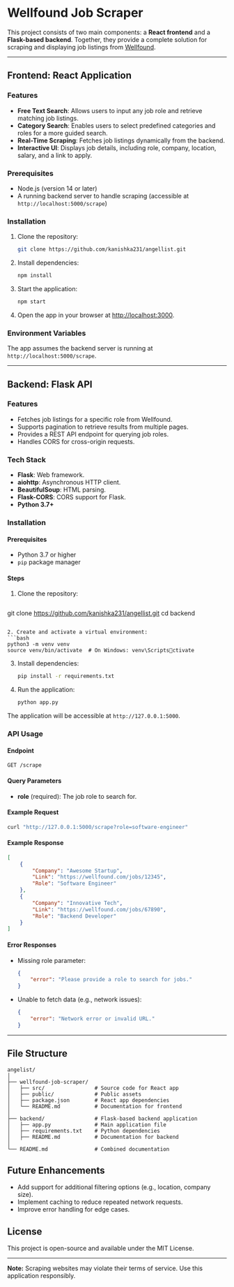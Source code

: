# Wellfound Job Scraper

This project consists of two main components: a **React frontend** and a **Flask-based backend**. Together, they provide a complete solution for scraping and displaying job listings from [Wellfound](https://wellfound.com).

---

## Frontend: React Application

### Features
- **Free Text Search**: Allows users to input any job role and retrieve matching job listings.
- **Category Search**: Enables users to select predefined categories and roles for a more guided search.
- **Real-Time Scraping**: Fetches job listings dynamically from the backend.
- **Interactive UI**: Displays job details, including role, company, location, salary, and a link to apply.

### Prerequisites
- Node.js (version 14 or later)
- A running backend server to handle scraping (accessible at `http://localhost:5000/scrape`)

### Installation
1. Clone the repository:
   ```bash
   git clone https://github.com/kanishka231/angellist.git
   ```

2. Install dependencies:
   ```bash
   npm install
   ```

3. Start the application:
   ```bash
   npm start
   ```

4. Open the app in your browser at [http://localhost:3000](http://localhost:3000).

### Environment Variables
The app assumes the backend server is running at `http://localhost:5000/scrape`.

---

## Backend: Flask API

### Features
- Fetches job listings for a specific role from Wellfound.
- Supports pagination to retrieve results from multiple pages.
- Provides a REST API endpoint for querying job roles.
- Handles CORS for cross-origin requests.

### Tech Stack
- **Flask**: Web framework.
- **aiohttp**: Asynchronous HTTP client.
- **BeautifulSoup**: HTML parsing.
- **Flask-CORS**: CORS support for Flask.
- **Python 3.7+**

### Installation

#### Prerequisites
- Python 3.7 or higher
- `pip` package manager

#### Steps
1. Clone the repository:
   ```bash
  git clone https://github.com/kanishka231/angellist.git
   cd backend
   ```

2. Create and activate a virtual environment:
   ```bash
   python3 -m venv venv
   source venv/bin/activate  # On Windows: venv\Scriptsctivate
   ```

3. Install dependencies:
   ```bash
   pip install -r requirements.txt
   ```

4. Run the application:
   ```bash
   python app.py
   ```

The application will be accessible at `http://127.0.0.1:5000`.

### API Usage

#### Endpoint
`GET /scrape`

#### Query Parameters
- **role** (required): The job role to search for.

#### Example Request
```bash
curl "http://127.0.0.1:5000/scrape?role=software-engineer"
```

#### Example Response
```json
[
    {
        "Company": "Awesome Startup",
        "Link": "https://wellfound.com/jobs/12345",
        "Role": "Software Engineer"
    },
    {
        "Company": "Innovative Tech",
        "Link": "https://wellfound.com/jobs/67890",
        "Role": "Backend Developer"
    }
]
```

#### Error Responses
- Missing role parameter:
  ```json
  {
      "error": "Please provide a role to search for jobs."
  }
  ```

- Unable to fetch data (e.g., network issues):
  ```json
  {
      "error": "Network error or invalid URL."
  }
  ```

---

## File Structure
```
angelist/
│
├── wellfound-job-scraper/  
│   ├── src/                # Source code for React app
│   ├── public/             # Public assets
│   ├── package.json        # React app dependencies
│   └── README.md           # Documentation for frontend
│
├── backend/                # Flask-based backend application
│   ├── app.py              # Main application file
│   ├── requirements.txt    # Python dependencies
│   ├── README.md           # Documentation for backend
│
└── README.md               # Combined documentation
```

## Future Enhancements
- Add support for additional filtering options (e.g., location, company size).
- Implement caching to reduce repeated network requests.
- Improve error handling for edge cases.

## License
This project is open-source and available under the MIT License.

---

**Note:** Scraping websites may violate their terms of service. Use this application responsibly.